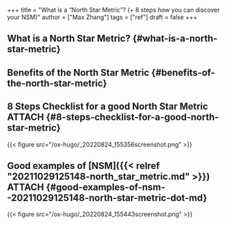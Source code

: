 +++
title = "What is a “North Star Metric”? (+ 8 steps how you can discover your NSM)"
author = ["Max Zhang"]
tags = ["ref"]
draft = false
+++

## What is a North Star Metric? {#what-is-a-north-star-metric}


## Benefits of the North Star Metric {#benefits-of-the-north-star-metric}


## 8 Steps Checklist for a good North Star Metric <span class="tag"><span class="ATTACH">ATTACH</span></span> {#8-steps-checklist-for-a-good-north-star-metric}

{{< figure src="/ox-hugo/_20220824_155356screenshot.png" >}}


## Good examples of [NSM]({{< relref "20211029125148-north_star_metric.md" >}}) <span class="tag"><span class="ATTACH">ATTACH</span></span> {#good-examples-of-nsm--20211029125148-north-star-metric-dot-md}

{{< figure src="/ox-hugo/_20220824_155443screenshot.png" >}}
